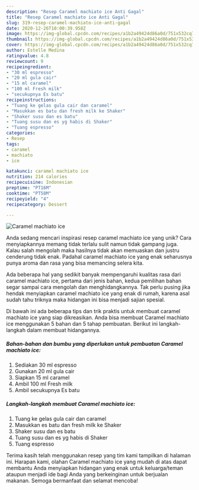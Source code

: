 ```yaml
---
description: "Resep Caramel machiato ice Anti Gagal"
title: "Resep Caramel machiato ice Anti Gagal"
slug: 319-resep-caramel-machiato-ice-anti-gagal
date: 2020-12-26T10:00:39.958Z
image: https://img-global.cpcdn.com/recipes/a1b2a49424d86a0d/751x532cq70/caramel-machiato-ice-foto-resep-utama.jpg
thumbnail: https://img-global.cpcdn.com/recipes/a1b2a49424d86a0d/751x532cq70/caramel-machiato-ice-foto-resep-utama.jpg
cover: https://img-global.cpcdn.com/recipes/a1b2a49424d86a0d/751x532cq70/caramel-machiato-ice-foto-resep-utama.jpg
author: Estelle Medina
ratingvalue: 4.8
reviewcount: 9
recipeingredient:
- "30 ml espresso"
- "20 ml gula cair"
- "15 ml caramel"
- "100 ml Fresh milk"
- "secukupnya Es batu"
recipeinstructions:
- "Tuang ke gelas gula cair dan caramel"
- "Masukkan es batu dan fresh milk ke Shaker"
- "Shaker susu dan es batu"
- "Tuang susu dan es yg habis di Shaker"
- "Tuang espresso"
categories:
- Resep
tags:
- caramel
- machiato
- ice

katakunci: caramel machiato ice 
nutrition: 214 calories
recipecuisine: Indonesian
preptime: "PT16M"
cooktime: "PT58M"
recipeyield: "4"
recipecategory: Dessert

---
```



![Caramel machiato ice](https://img-global.cpcdn.com/recipes/a1b2a49424d86a0d/751x532cq70/caramel-machiato-ice-foto-resep-utama.jpg)

Anda sedang mencari inspirasi resep caramel machiato ice yang unik? Cara menyiapkannya memang tidak terlalu sulit namun tidak gampang juga. Kalau salah mengolah maka hasilnya tidak akan memuaskan dan justru cenderung tidak enak. Padahal caramel machiato ice yang enak seharusnya punya aroma dan rasa yang bisa memancing selera kita.



Ada beberapa hal yang sedikit banyak mempengaruhi kualitas rasa dari caramel machiato ice, pertama dari jenis bahan, kedua pemilihan bahan segar sampai cara mengolah dan menghidangkannya. Tak perlu pusing jika hendak menyiapkan caramel machiato ice yang enak di rumah, karena asal sudah tahu triknya maka hidangan ini bisa menjadi sajian spesial.


Di bawah ini ada beberapa tips dan trik praktis untuk membuat caramel machiato ice yang siap dikreasikan. Anda bisa membuat Caramel machiato ice menggunakan 5 bahan dan 5 tahap pembuatan. Berikut ini langkah-langkah dalam membuat hidangannya.

<!--inarticleads1-->

##### Bahan-bahan dan bumbu yang diperlukan untuk pembuatan Caramel machiato ice:

1. Sediakan 30 ml espresso
1. Gunakan 20 ml gula cair
1. Siapkan 15 ml caramel
1. Ambil 100 ml Fresh milk
1. Ambil secukupnya Es batu




<!--inarticleads2-->

##### Langkah-langkah membuat Caramel machiato ice:

1. Tuang ke gelas gula cair dan caramel
1. Masukkan es batu dan fresh milk ke Shaker
1. Shaker susu dan es batu
1. Tuang susu dan es yg habis di Shaker
1. Tuang espresso




Terima kasih telah menggunakan resep yang tim kami tampilkan di halaman ini. Harapan kami, olahan Caramel machiato ice yang mudah di atas dapat membantu Anda menyiapkan hidangan yang enak untuk keluarga/teman ataupun menjadi ide bagi Anda yang berkeinginan untuk berjualan makanan. Semoga bermanfaat dan selamat mencoba!
